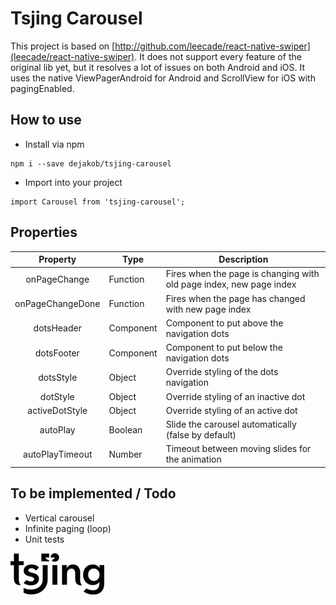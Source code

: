 # Tsjing Carousel

This project is based on [http://github.com/leecade/react-native-swiper](leecade/react-native-swiper).
It does not support every feature of the original lib yet, but it resolves a lot of issues on both Android and iOS.
It uses the native ViewPagerAndroid for Android and ScrollView for iOS with pagingEnabled.

## How to use
* Install via npm
```
npm i --save dejakob/tsjing-carousel
```
* Import into your project
```
import Carousel from 'tsjing-carousel';
```

## Properties
| Property | Type | Description |
|:----:|---|---|
|onPageChange|Function|Fires when the page is changing with old page index, new page index|
|onPageChangeDone|Function|Fires when the page has changed with new page index|
|dotsHeader|Component|Component to put above the navigation dots|
|dotsFooter|Component|Component to put below the navigation dots|
|dotsStyle|Object|Override styling of the dots navigation|
|dotStyle|Object|Override styling of an inactive dot|
|activeDotStyle|Object|Override styling of an active dot|
|autoPlay|Boolean|Slide the carousel automatically (false by default)|
|autoPlayTimeout|Number|Timeout between moving slides for the animation|

## To be implemented / Todo
* Vertical carousel
* Infinite paging (loop)
* Unit tests

![Tsjing logo](./tsjing-logo.png)
